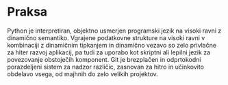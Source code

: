 # Praksa
Python je interpretiran, objektno usmerjen programski jezik na visoki ravni z dinamično semantiko. Vgrajene podatkovne strukture na visoki ravni v kombinaciji z dinamičnim tipkanjem in dinamično vezavo so zelo privlačne za hiter razvoj aplikacij, pa tudi za uporabo kot skriptni ali lepilni jezik za povezovanje obstoječih komponent. 
Git je brezplačen in odprtokodni porazdeljeni sistem za nadzor različic, zasnovan za hitro in učinkovito obdelavo vsega, od majhnih do zelo velikih projektov.

